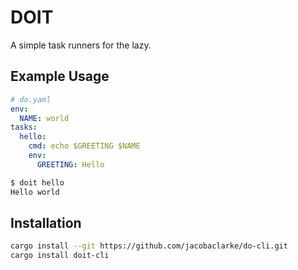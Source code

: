 # DOIT

A simple task runners for the lazy.


## Example Usage

```yaml
# do.yaml
env:
  NAME: world
tasks:
  hello:
    cmd: echo $GREETING $NAME
    env:
      GREETING: Hello
  ```


```bash
$ doit hello
Hello world
```

## Installation

```bash
cargo install --git https://github.com/jacobaclarke/do-cli.git
cargo install doit-cli
```